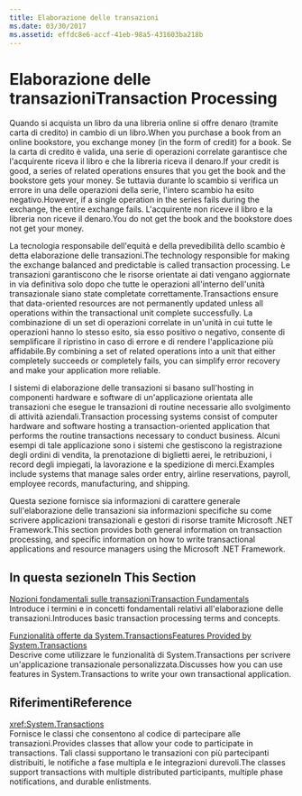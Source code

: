 ```yaml
---
title: Elaborazione delle transazioni
ms.date: 03/30/2017
ms.assetid: effdc8e6-accf-41eb-98a5-431603ba218b
---
```

# <a name="transaction-processing"></a><span data-ttu-id="16ee1-102">Elaborazione delle transazioni</span><span class="sxs-lookup"><span data-stu-id="16ee1-102">Transaction Processing</span></span>
<span data-ttu-id="16ee1-103">Quando si acquista un libro da una libreria online si offre denaro (tramite carta di credito) in cambio di un libro.</span><span class="sxs-lookup"><span data-stu-id="16ee1-103">When you purchase a book from an online bookstore, you exchange money (in the form of credit) for a book.</span></span> <span data-ttu-id="16ee1-104">Se la carta di credito è valida, una serie di operazioni correlate garantisce che l'acquirente riceva il libro e che la libreria riceva il denaro.</span><span class="sxs-lookup"><span data-stu-id="16ee1-104">If your credit is good, a series of related operations ensures that you get the book and the bookstore gets your money.</span></span> <span data-ttu-id="16ee1-105">Se tuttavia durante lo scambio si verifica un errore in una delle operazioni della serie, l'intero scambio ha esito negativo.</span><span class="sxs-lookup"><span data-stu-id="16ee1-105">However, if a single operation in the series fails during the exchange, the entire exchange fails.</span></span> <span data-ttu-id="16ee1-106">L'acquirente non riceve il libro e la libreria non riceve il denaro.</span><span class="sxs-lookup"><span data-stu-id="16ee1-106">You do not get the book and the bookstore does not get your money.</span></span>  
  
 <span data-ttu-id="16ee1-107">La tecnologia responsabile dell'equità e della prevedibilità dello scambio è detta elaborazione delle transazioni.</span><span class="sxs-lookup"><span data-stu-id="16ee1-107">The technology responsible for making the exchange balanced and predictable is called transaction processing.</span></span> <span data-ttu-id="16ee1-108">Le transazioni garantiscono che le risorse orientate ai dati vengano aggiornate in via definitiva solo dopo che tutte le operazioni all'interno dell'unità transazionale siano state completate correttamente.</span><span class="sxs-lookup"><span data-stu-id="16ee1-108">Transactions ensure that data-oriented resources are not permanently updated unless all operations within the transactional unit complete successfully.</span></span> <span data-ttu-id="16ee1-109">La combinazione di un set di operazioni correlate in un'unità in cui tutte le operazioni hanno lo stesso esito, sia esso positivo o negativo, consente di semplificare il ripristino in caso di errore e di rendere l'applicazione più affidabile.</span><span class="sxs-lookup"><span data-stu-id="16ee1-109">By combining a set of related operations into a unit that either completely succeeds or completely fails, you can simplify error recovery and make your application more reliable.</span></span>  
  
 <span data-ttu-id="16ee1-110">I sistemi di elaborazione delle transazioni si basano sull'hosting in componenti hardware e software di un'applicazione orientata alle transazioni che esegue le transazioni di routine necessarie allo svolgimento di attività aziendali.</span><span class="sxs-lookup"><span data-stu-id="16ee1-110">Transaction processing systems consist of computer hardware and software hosting a transaction-oriented application that performs the routine transactions necessary to conduct business.</span></span> <span data-ttu-id="16ee1-111">Alcuni esempi di tale applicazione sono i sistemi che gestiscono la registrazione degli ordini di vendita, la prenotazione di biglietti aerei, le retribuzioni, i record degli impiegati, la lavorazione e la spedizione di merci.</span><span class="sxs-lookup"><span data-stu-id="16ee1-111">Examples include systems that manage sales order entry, airline reservations, payroll, employee records, manufacturing, and shipping.</span></span>  
  
 <span data-ttu-id="16ee1-112">Questa sezione fornisce sia informazioni di carattere generale sull'elaborazione delle transazioni sia informazioni specifiche su come scrivere applicazioni transazionali e gestori di risorse tramite Microsoft .NET Framework.</span><span class="sxs-lookup"><span data-stu-id="16ee1-112">This section provides both general information on transaction processing, and specific information on how to write transactional applications and resource managers using the Microsoft .NET Framework.</span></span>  
  
## <a name="in-this-section"></a><span data-ttu-id="16ee1-113">In questa sezione</span><span class="sxs-lookup"><span data-stu-id="16ee1-113">In This Section</span></span>  
 [<span data-ttu-id="16ee1-114">Nozioni fondamentali sulle transazioni</span><span class="sxs-lookup"><span data-stu-id="16ee1-114">Transaction Fundamentals</span></span>](../../../../docs/framework/data/transactions/transaction-fundamentals.md)  
 <span data-ttu-id="16ee1-115">Introduce i termini e in concetti fondamentali relativi all'elaborazione delle transazioni.</span><span class="sxs-lookup"><span data-stu-id="16ee1-115">Introduces basic transaction processing terms and concepts.</span></span>  
  
 [<span data-ttu-id="16ee1-116">Funzionalità offerte da System.Transactions</span><span class="sxs-lookup"><span data-stu-id="16ee1-116">Features Provided by System.Transactions</span></span>](../../../../docs/framework/data/transactions/features-provided-by-system-transactions.md)  
 <span data-ttu-id="16ee1-117">Descrive come utilizzare le funzionalità di System.Transactions per scrivere un'applicazione transazionale personalizzata.</span><span class="sxs-lookup"><span data-stu-id="16ee1-117">Discusses how you can use features in System.Transactions to write your own transactional application.</span></span>  
  
## <a name="reference"></a><span data-ttu-id="16ee1-118">Riferimenti</span><span class="sxs-lookup"><span data-stu-id="16ee1-118">Reference</span></span>  
 <xref:System.Transactions>  
 <span data-ttu-id="16ee1-119">Fornisce le classi che consentono al codice di partecipare alle transazioni.</span><span class="sxs-lookup"><span data-stu-id="16ee1-119">Provides classes that allow your code to participate in transactions.</span></span> <span data-ttu-id="16ee1-120">Tali classi supportano le transazioni con più partecipanti distribuiti, le notifiche a fase multipla e le integrazioni durevoli.</span><span class="sxs-lookup"><span data-stu-id="16ee1-120">The classes support transactions with multiple distributed participants, multiple phase notifications, and durable enlistments.</span></span>
